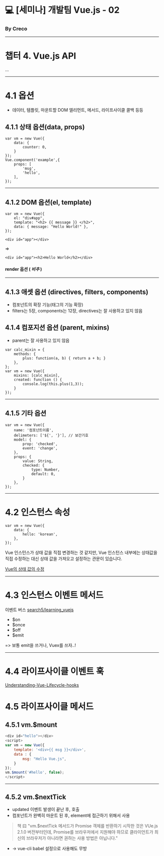 # 💻 [세미나] 개발팀 Vue.js - 02

### By Creco

---

# 챕터 4. Vue.js API
...

---

# 4.1 옵션

- 데이터, 템플릿, 마운트할 DOM 엘리먼트, 메서드, 라이프사이클 콜백 등등

## 4.1.1 상태 옵션(data, props)

```
var vm = new Vue({
    data: {
        counter: 0,
    }
});
Vue.component('example',{
    props: [
        'msg',
        'hello',
    ],
});
```
---

## 4.1.2 DOM 옵션(el, template)

```
var vm = new Vue({
    el: "div#app",
    template: "<h2> {{ message }} </h2>",
    data: { message: "Hello World!" },
});
```

```
<div id="app"></div>
```

=>

```
<div id="app"><h2>Hello World</h2></div>
```
#### render 옵션 ( *비추* )

---

## 4.1.3 애셋 옵션 (directives, filters, components)

- 컴포넌트의 확장 기능(태그의 기능 확장)
- filters는 5장, components는 12장, directives는 잘 사용하고 있지 않음

## 4.1.4 컴포지션 옵션 (parent, mixins)

- parent는 잘 사용하고 있지 않음

```
var calc_mixin = {
    methods: {
        plus: function(a, b) { return a + b; }
    },
};
var vm = new Vue({
    mixins: [calc_mixin],
    created: function () { 
        console.log(this.plus(1,3));
    }
});
```

---

## 4.1.5 기타 옵션

```
var vm = new Vue({
    name: '컴포넌트이름',
    delimeters: ['${', '}'], // 보간기호
    model: {
        prop: 'checked',
        event: 'change',
    },
    props: {
        value: String,
        checked: {
            type: Number,
            default: 0,
        }
    },
});
```

---

# 4.2 인스턴스 속성

```
var vm = new Vue({
    data: {
        hello: 'korean',
    },
});
```

Vue 인스턴스가 상태 값을 직접 변경하는 것 같지만, Vue 인스턴스 내부에는 상태값을 직접 수정하는 대신 상태 값을 가져오고 설정하는 관문이 있습니다.

[Vue의 상태 값의 수정](https://ui.toast.com/weekly-pick/ko_20210112)

---

# 4.3 인스턴스 이벤트 메서드

이벤트 버스
[search5/learning_vuejs](https://github.com/search5/learning_vuejs/tree/master/04/instance_method)

- $on
- $once
- $off
- $emit


=> 보통 emit을 쓰거나, Vuex를 쓰자..!

---

# 4.4 라이프사이클 이벤트 훅

[Understanding-Vue-Lifecycle-hooks](https://wormwlrm.github.io/2018/12/29/Understanding-Vue-Lifecycle-hooks.html)

# 4.5 라이프사이클 메서드

## 4.5.1 vm.$mount

```js
<div id="hello"></div>
<script>
var vm = new Vue({
    template: '<div>{{ msg }}</div>',
    data : {
        msg: "Hello Vue.js",
    }
});
vm.$mount('#hello', false);
</script>
```

---

## 4.5.2 vm.$nextTick

- updated 이벤트 발생이 끝난 후, 호출
- 컴포넌트가 완벽히 마운트 된 후, element에 접근하기 위해서 사용

> 책 曰 "vm.$nextTick 메서드가 Promise 객체를 반환하기 시작한 것은 VUe.js 2.1.0 버전부터인데, Promise를 브라우저에서 지원해야 하므로 클라이언트가 최신의 브라우저가 아니라면 권하는 사용 방법은 아닙니다."

- -> vue-cli babel 설정으로 사용해도 무방

